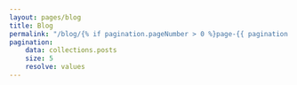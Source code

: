 ```yaml
---
layout: pages/blog
title: Blog
permalink: "/blog/{% if pagination.pageNumber > 0 %}page-{{ pagination.pageNumber | plus: 1 }}/{% endif %}index.html"
pagination:
    data: collections.posts
    size: 5
    resolve: values
---
```

